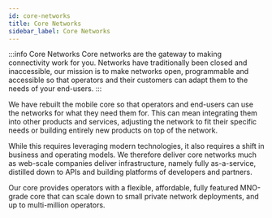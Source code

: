```yaml
---
id: core-networks
title: Core Networks
sidebar_label: Core Networks
---
```


:::info Core Networks
Core networks are the gateway to making connectivity work for you. Networks have traditionally been closed and inaccessible, our mission is to make networks open, programmable and accessible so that operators and their customers can adapt them to the needs of your end-users.
:::

We have rebuilt the mobile core so that operators and end-users can use the networks for what they need them for. This can mean integrating them into other products and services, adjusting the network to fit their specific needs or building entirely new products on top of the network.

While this requires leveraging modern technologies, it also requires a shift in business and operating models. We therefore deliver core networks much as web-scale companies deliver infrastructure, namely fully as-a-service, distilled down to APIs and building platforms of developers and partners.

Our core provides operators with a flexible, affordable, fully featured MNO-grade core that can scale down to small private network deployments, and up to multi-million operators.
